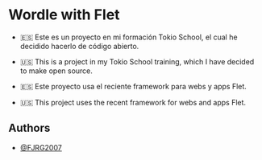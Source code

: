 
# Wordle with Flet

- 🇪🇸 Este es un proyecto en mi formación Tokio School, el cual he decidido hacerlo de código abierto.
- 🇺🇸 This is a project in my Tokio School training, which I have decided to make open source.

- 🇪🇸 Este proyecto usa el reciente framework para webs y apps Flet.
- 🇺🇸 This project uses the recent framework for webs and apps Flet.

## Authors

- [@FJRG2007](https://www.github.com/FJRG2007/)

